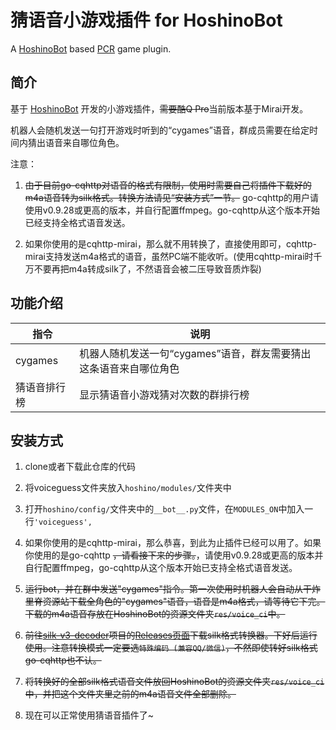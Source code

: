 # 猜语音小游戏插件 for HoshinoBot

A [HoshinoBot](https://github.com/Ice-Cirno/HoshinoBot) based [PCR](http://priconne-redive.jp/) game plugin.


## 简介

基于 [HoshinoBot](https://github.com/Ice-Cirno/HoshinoBot) 开发的小游戏插件，~~需要酷Q Pro~~当前版本基于Mirai开发。

机器人会随机发送一句打开游戏时听到的“cygames”语音，群成员需要在给定时间内猜出语音来自哪位角色。

注意：
1. ~~由于目前go-cqhttp对语音的格式有限制，使用时需要自己将插件下载好的m4a语音转为silk格式。转换方法请见“安装方式”一节。~~ go-cqhttp的用户请使用v0.9.28或更高的版本，并自行配置ffmpeg。go-cqhttp从这个版本开始已经支持全格式语音发送。

2. 如果你使用的是cqhttp-mirai，那么就不用转换了，直接使用即可，cqhttp-mirai支持发送m4a格式的语音，虽然PC端不能收听。(使用cqhttp-mirai时千万不要再把m4a转成silk了，不然语音会被二压导致音质炸裂)


## 功能介绍

|指令|说明|
|-----|-----|
|cygames|机器人随机发送一句“cygames”语音，群友需要猜出这条语音来自哪位角色|
|猜语音排行榜|显示猜语音小游戏猜对次数的群排行榜|


## 安装方式

1. clone或者下载此仓库的代码

2. 将voiceguess文件夹放入`hoshino/modules/`文件夹中

3. 打开`hoshino/config/`文件夹中的`__bot__.py`文件，在`MODULES_ON`中加入一行`'voiceguess',`

4. 如果你使用的是cqhttp-mirai，那么恭喜，到此为止插件已经可以用了。如果你使用的是go-cqhttp ~~，请看接下来的步骤。~~，请使用v0.9.28或更高的版本并自行配置ffmpeg，go-cqhttp从这个版本开始已支持全格式语音发送。

5. ~~运行bot，并在群中发送"cygames"指令。第一次使用时机器人会自动从干炸里脊资源站下载全角色的"cygames"语音，语音是m4a格式，请等待它下完。下载的m4a语音存放在HoshinoBot的资源文件夹`res/voice_ci`中。~~

6. ~~前往[silk-v3-decoder](https://github.com/kn007/silk-v3-decoder)项目的[Releases页面](https://github.com/kn007/silk-v3-decoder/releases)下载silk格式转换器。下好后运行使用。注意转换模式一定要选`特殊编码 (兼容QQ/微信)`，不然即使转好silk格式go-cqhttp也不认。~~

7. ~~将转换好的全部silk格式语音文件放回HoshinoBot的资源文件夹`res/voice_ci`中，并把这个文件夹里之前的m4a语音文件全部删除。~~

8. 现在可以正常使用猜语音插件了~
